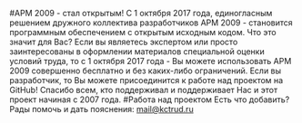 #АРМ 2009 - стал открытым!
С 1 октября 2017 года, единогласным решением дружного коллектива разработчиков АРМ 2009 - становится программным обеспечением с открытым исходным кодом.
Что это значит для Вас?
Если вы являетесь экспертом или просто заинтересованы в оформлении материалов специальной оценки условий труда, то с 1 октября 2017 года - Вы можете использовать АРМ 2009 совершенно бесплатно и без каких-либо ограничений.
Если вы разработчик, то Вы можете присоединится к работе над проектом на GitHub!
Спасибо всем, кто поддерживал и поддерживает Нас и этот проект начиная с 2007 года.
#Работа над проектом
Есть что добавить?
Рады помочь и дать пояснения: mail@kctrud.ru
